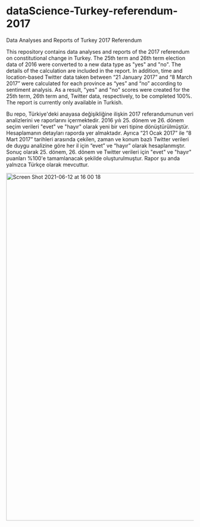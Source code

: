 # dataScience-Turkey-referendum-2017
Data Analyses and Reports of Turkey 2017 Referendum

This repository contains data analyses and reports of the 2017 referendum on constitutional change in Turkey. The 25th term and 26th term election data of 2016 were converted to a new data type as "yes" and "no". The details of the calculation are included in the report. In addition, time and location-based Twitter data taken between “21 January 2017” and “8 March 2017” were calculated for each province as “yes” and “no” according to sentiment analysis. As a result, "yes" and "no" scores were created for the 25th term, 26th term and, Twitter data, respectively, to be completed 100%. The report is currently only available in Turkish.

Bu repo, Türkiye'deki anayasa değişikliğine ilişkin 2017 referandumunun veri analizlerini ve raporlarını içermektedir. 2016 yılı 25. dönem ve 26. dönem seçim verileri "evet" ve "hayır" olarak yeni bir veri tipine dönüştürülmüştür. Hesaplamanın detayları raporda yer almaktadır. Ayrıca “21 Ocak 2017” ile “8 Mart 2017” tarihleri arasında çekilen, zaman ve konum bazlı Twitter verileri de duygu analizine göre her il için “evet” ve “hayır” olarak hesaplanmıştır. Sonuç olarak 25. dönem, 26. dönem ve Twitter verileri için "evet" ve "hayır" puanları %100'e tamamlanacak şekilde oluşturulmuştur. Rapor şu anda yalnızca Türkçe olarak mevcuttur.

<img width="933" alt="Screen Shot 2021-06-12 at 16 00 18" src="https://user-images.githubusercontent.com/20106869/121776766-5c103b80-cb97-11eb-8411-c3676bb95c98.png">

